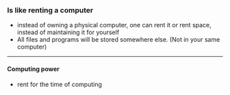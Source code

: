### Is like renting a computer 
- instead of owning a physical computer, one can rent it or rent space, instead of maintaining it for yourself 
- All files and programs will be stored somewhere else. (Not in your same computer)
---
#### Computing power
- rent for the time of computing 